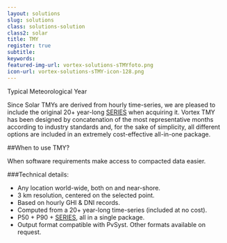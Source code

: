```yaml
---
layout: solutions
slug: solutions
class: solutions-solution
class2: solar
title: TMY 
register: true
subtitle:
keywords:
featured-img-url: vortex-solutions-sTMYfoto.png
icon-url: vortex-solutions-sTMY-icon-128.png
---
```


<p class="lead">Typical Meteorological Year</p>

Since Solar TMYs are derived from hourly time-series, we are pleased to include the original 20+ year-long <a href="/solutions/sSeries.html">SERIES</a> when acquiring it. Vortex TMY has been designed by concatenation of the most representative months according to industry standards and, for the sake of simplicity, all different options are included in an extremely cost-effective all-in-one package.

##When to use TMY?

When software requirements make access to compacted data easier.

###Technical details:
- Any location world-wide, both on and near-shore.
- 3 km resolution, centered on the selected point.
- Based on hourly GHI & DNI records.
- Computed from a 20+ year-long time-series (included at no cost).
- P50 + P90 + <a href="/solutions/sSeries.html">SERIES</a>, all in a single package.
- Output format compatible with PvSyst. Other formats available on request.